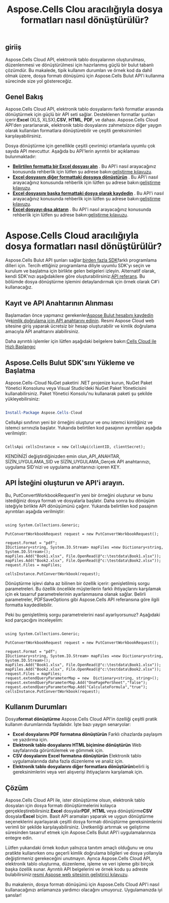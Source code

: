 ﻿---
title: Aspose.Cells Clou aracılığıyla dosya formatları nasıl dönüştürülür?
type: docs
url: /tr/how-to-convert-file-formats
description: Aspose.Cells Cloud aracılığıyla dosya formatları nasıl dönüştürülür?
weight: 10
---
## giriiş
Aspose.Cells Cloud API, elektronik tablo dosyalarının oluşturulması, düzenlenmesi ve dönüştürülmesi için hazırlanmış güçlü bir bulut tabanlı çözümdür. Bu makalede, tipik kullanım durumları ve örnek kod da dahil olmak üzere, dosya formatı dönüşümü için Aspose.Cells Bulut API'i kullanma sürecinde size yol göstereceğiz.

## Genel Bakış

 Aspose.Cells Cloud API, elektronik tablo dosyalarını farklı formatlar arasında dönüştürmek için güçlü bir API seti sağlar. Desteklenen formatlar şunları içerir:**Excel** (XLS, XLSX),**CSV**, **HTML**, **PDF**, ve dahası. Aspose.Cells Cloud API'den yararlanarak, elektronik tablo dosyalarını zahmetsizce diğer yaygın olarak kullanılan formatlara dönüştürebilir ve çeşitli gereksinimleri karşılayabilirsiniz.

Dosya dönüştürme için genellikle çeşitli çevrimiçi ortamlarla uyumlu çok sayıda API mevcuttur. Aşağıda bu API'lerin ayrıntılı bir açıklaması bulunmaktadır:

- **[Belirtilen formatta bir Excel dosyası alın](https://reference.aspose.cloud/cells/#/Conversion/GetWorkbook)** . Bu API'i nasıl arayacağınız konusunda rehberlik için lütfen şu adrese bakın:[geliştirme kılavuzu](https://docs.aspose.cloud/cells/export-different-formats/).
- **[Excel dosyasını diğer formattaki dosyaya dönüştürün](https://reference.aspose.cloud/cells/#/Conversion/PutConvertWorkbook)** . Bu API'i nasıl arayacağınız konusunda rehberlik için lütfen şu adrese bakın:[geliştirme kılavuzu](https://docs.aspose.cloud/cells/convert/excel-to-different-formats/).
- **[Excel dosyasını başka formattaki dosya olarak kaydedin](https://reference.aspose.cloud/cells/#/Conversion/PostWorkbookSaveAs)** . Bu API'i nasıl arayacağınız konusunda rehberlik için lütfen şu adrese bakın:[geliştirme kılavuzu](https://docs.aspose.cloud/cells/saveas-other-formats/).
- **[Excel dosyayı dışa aktarın](https://reference.aspose.cloud/cells/#/LightCells/PostExport)** . Bu API'i nasıl arayacağınız konusunda rehberlik için lütfen şu adrese bakın:[geliştirme kılavuzu](https://docs.aspose.cloud/cells/export/excel-to-different-formats/).


# Aspose.Cells Cloud aracılığıyla dosya formatları nasıl dönüştürülür?

 Aspose.Cells Bulut API şunları sağlar:[birden fazla SDK](https://github.com/aspose-cells-cloud)farklı programlama dilleri için. Tercih ettiğiniz programlama diliyle uyumlu SDK'yı seçin ve kurulum ve başlatma için birlikte gelen belgeleri izleyin. Alternatif olarak, kendi SDK'nızı aşağıdakilere göre oluşturabilirsiniz:[API referans](https://reference.aspose.cloud/cells/). Bu bölümde dosya dönüştürme işlemini detaylandırmak için örnek olarak C#'i kullanacağız.


## Kayıt ve API Anahtarının Alınması

 Başlamadan önce yapmanız gerekenler[Aspose Bulut hesabını kaydedin](https://id.containerize.com/signup) Ve[kimlik doğrulama için API anahtarını edinin](https://dashboard.aspose.cloud/applications). Resmi Aspose Cloud web sitesine giriş yaparak ücretsiz bir hesap oluşturabilir ve kimlik doğrulama amacıyla API anahtarını alabilirsiniz.

 Daha ayrıntılı işlemler için lütfen aşağıdaki belgelere bakın:[Cells Cloud ile Hızlı Başlangıç](https://docs.aspose.cloud/cells/quickstart/)


## Aspose.Cells Bulut SDK'sını Yükleme ve Başlatma

Aspose.Cells-Cloud NuGet paketini .NET projenize kurun, NuGet Paket Yönetici Konsolunu veya Visual Studio’deki NuGet Paket Yöneticisini kullanabilirsiniz.
Paket Yönetici Konsolu'nu kullanarak paketi şu şekilde yükleyebilirsiniz:

```Powershell

Install-Package Aspose.Cells-Cloud

```
CellsApi sınıfının yeni bir örneğini oluşturur ve onu istemci kimliğiniz ve istemci sırrınızla başlatır. Yukarıda belirtilen kod pasajının ayrıntıları aşağıda verilmiştir:

```CSharp

CellsApi cellsInstance = new CellsApi(clientID, clientSecret);

```

KENDİNİZİ değiştirdiğinizden emin olun_API_ANAHTAR, SİZİN_UYGULAMA_SID ve SİZİN_UYGULAMA_Gerçek API anahtarınızı, uygulama SID'nizi ve uygulama anahtarınızı içeren KEY.

## API İsteğini oluşturun ve API'i arayın.

Bu, PutConvertWorkbookRequest'in yeni bir örneğini oluşturur ve bunu istediğiniz dosya formatı ve dosyalarla başlatır. Daha sonra bu dönüşüm isteğiyle birlikte API dönüşümünü çağırır. Yukarıda belirtilen kod pasajının ayrıntıları aşağıda verilmiştir:


```CSharp

using System.Collections.Generic;

PutConvertWorkbookRequest request = new PutConvertWorkbookRequest();

request.Format = "pdf";
IDictionary<string, System.IO.Stream> mapFiles =new Dictionary<string, System.IO.Stream>(); 
mapFiles.Add("Book1.xlsx", File.OpenRead(@"c:\testdata\Book1.xlsx"));
mapFiles.Add("Book2.xlsx", File.OpenRead(@"c:\testdata\Book2.xlsx"));
request.Files = mapFiles;

cellsInstance.PutConvertWorkbook(request);

```

Dönüştürme işlevi daha az bilinen bir özellik içerir: genişletilmiş sorgu parametreleri. Bu özellik öncelikle müşterilerin farklı ihtiyaçlarını karşılamak için ek tasarruf parametrelerinin ayarlanmasına olanak sağlar. Belirli parametreler, PDFSaveOptions gibi Aspose.Cells API referansına göre ilgili formatta kaydedilebilir.

Peki bu genişletilmiş sorgu parametrelerini nasıl ayarlıyorsunuz? Aşağıdaki kod parçacığını inceleyelim:

```CSharp

using System.Collections.Generic;

PutConvertWorkbookRequest request = new PutConvertWorkbookRequest();

request.Format = "pdf";
IDictionary<string, System.IO.Stream> mapFiles =new Dictionary<string, System.IO.Stream>(); 
mapFiles.Add("Book1.xlsx", File.OpenRead(@"c:\testdata\Book1.xlsx"));
mapFiles.Add("Book2.xlsx", File.OpenRead(@"c:\testdata\Book2.xlsx"));
request.Files = mapFiles;
request.extendQueryParameterMap = new  Dictionary<string, string>();
request.extendQueryParameterMap.Add("OnePagePerSheet","false");
request.extendQueryParameterMap.Add("CalculateFormula","true");
cellsInstance.PutConvertWorkbook(request);

```

## Kullanım Durumları

 Dosya**format dönüştürme** Aspose.Cells Cloud API'in özelliği çeşitli pratik kullanım durumlarında faydalıdır. İşte bazı yaygın senaryolar:

- **Excel dosyalarını PDF formatına dönüştürün** Farklı cihazlarda paylaşım ve yazdırma için.
- **Elektronik tablo dosyalarını HTML biçimine dönüştürün** Web sayfalarında görüntülemek ve gömmek için.
- **CSV dosyalarını Excel formatına dönüştürün** Elektronik tablo uygulamalarında daha fazla düzenleme ve analiz için.
- **Elektronik tablo dosyalarını diğer formatlara dönüştürün**belirli iş gereksinimlerini veya veri alışverişi ihtiyaçlarını karşılamak için.

## Çözüm

 Aspose.Cells Cloud API ile, ister dönüştürme olsun, elektronik tablo dosyaları için dosya formatı dönüştürmelerini kolayca gerçekleştirebilirsiniz.**Excel** dosyalar**PDF**, **HTML** veya dönüştürme**CSV** dosyalar**Excel** biçim. Basit API aramaları yaparak ve uygun dönüştürme seçeneklerini ayarlayarak çeşitli dosya formatı dönüştürme gereksinimlerini verimli bir şekilde karşılayabilirsiniz. Üretkenliği artırmak ve geliştirme süresinden tasarruf etmek için Aspose.Cells Bulut API'i uygulamalarınıza entegre edin.

 Lütfen yukarıdaki örnek kodun yalnızca tanıtım amaçlı olduğunu ve onu pratikte kullanırken onu geçerli kimlik doğrulama bilgileri ve dosya yollarıyla değiştirmeniz gerekeceğini unutmayın. Ayrıca Aspose.Cells Cloud API, elektronik tablo oluşturma, düzenleme, işleme ve veri işleme gibi birçok başka özellik sunar. Ayrıntılı API belgelerini ve örnek kodu şu adreste bulabilirsiniz:[resmi Aspose web sitesinin geliştirici kılavuzu](/developer-guide/).

Bu makalenin, dosya formatı dönüşümü için Aspose.Cells Cloud API'i nasıl kullanacağınızı anlamanıza yardımcı olacağını umuyoruz. Uygulamanızda iyi şanslar!

